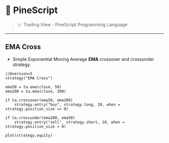 # 🌲 PineScript

> 📈 Trading View - PineScript Programming Language

---

## EMA Cross

* Simple Exponential Moving Average __EMA__ crossover and crossunder strategy.

```
//@version=5
strategy("EMA Cross")

ema50 = ta.ema(close, 50)
ema200 = ta.ema(close, 200)

if ta.crossover(ema50, ema200)
    strategy.entry("buy", strategy.long, 10, when = strategy.position_size <= 0)

if ta.crossunder(ema200, ema50)
    strategy.entry("sell", strategy.short, 10, when = strategy.position_size > 0)
    
plot(strategy.equity)
```